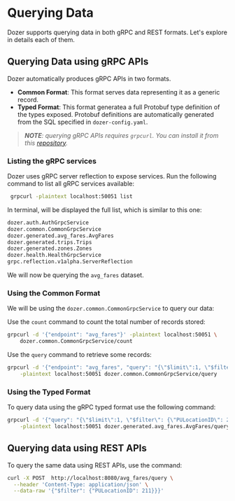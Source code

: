# Querying Data

Dozer supports querying data in both gRPC and REST formats. Let's explore in details each of them.

## Querying Data using gRPC APIs

Dozer automatically produces gRPC APIs in two formats.

* **Common Format**: This format serves data representing it as a generic record.
* **Typed Format**: This format generatea a full Protobuf type definition of the types exposed. Protobuf definitions are automatically generated from the SQL specified in `dozer-config.yaml`.

> *__NOTE__: querying gRPC APIs requires `grpcurl`. You can install it  from this [repository](https://github.com/fullstorydev/grpcurl).*


### Listing the gRPC services

Dozer uses gRPC server reflection to expose services. Run the following command to list all gRPC services available:

```bash
 grpcurl -plaintext localhost:50051 list
```

In terminal, will be displayed the full list, which is similar to this one:

```bash
dozer.auth.AuthGrpcService
dozer.common.CommonGrpcService
dozer.generated.avg_fares.AvgFares
dozer.generated.trips.Trips
dozer.generated.zones.Zones
dozer.health.HealthGrpcService
grpc.reflection.v1alpha.ServerReflection
```

We will now be querying the `avg_fares` dataset.

### Using the Common Format

We will be using the `dozer.common.CommonGrpcService` to query our data:

Use the `count` command to count the total number of records stored:

```bash
grpcurl -d '{"endpoint": "avg_fares"}' -plaintext localhost:50051 \
    dozer.common.CommonGrpcService/count
```

Use the `query` command to retrieve some records:

```bash
grpcurl -d '{"endpoint": "avg_fares", "query": "{\"$limit\":1, \"$filter\": {\"PULocationID\": 211}}"}' \
    -plaintext localhost:50051 dozer.common.CommonGrpcService/query
```

### Using the Typed Format

To query data using the gRPC typed format use the following command:

```bash
grpcurl -d '{"query": "{\"$limit\":1, \"$filter\": {\"PULocationID\": 211}}"}' \
    -plaintext localhost:50051 dozer.generated.avg_fares.AvgFares/query
```

## Querying data using REST APIs

To query the same data using REST APIs, use the command:

```bash
curl -X POST  http://localhost:8080/avg_fares/query \
  --header 'Content-Type: application/json' \
  --data-raw '{"$filter": {"PULocationID": 211}}}'
```


